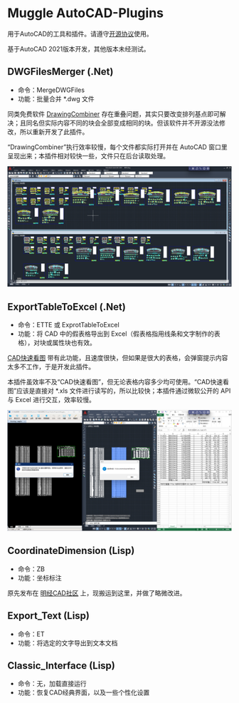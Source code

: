 # Muggle AutoCAD-Plugins

用于AutoCAD的工具和插件。请遵守[开源协议](LICENSE)使用。

基于AutoCAD 2021版本开发，其他版本未经测试。

## DWGFilesMerger (.Net)

- 命令：MergeDWGFiles
- 功能：批量合并 *.dwg 文件

同类免费软件 [DrawingCombiner](http://www.yiyunsoftware.com/docs/#/co-start) 存在重叠问题，其实只要改变排列基点即可解决；且同名但实际内容不同的块会全部变成相同的块。但该软件并不开源没法修改，所以重新开发了此插件。

“DrawingCombiner”执行效率较慢，每个文件都实际打开并在 AutoCAD 窗口里呈现出来；本插件相对较快一些，文件只在后台读取处理。

![与DrawingCombiner对比](Resources/与DrawingCombiner对比.png "与DrawingCombiner对比")

## ExportTableToExcel (.Net)

- 命令：ETTE 或 ExprotTableToExcel
- 功能：将 CAD 中的假表格导出到 Excel（假表格指用线条和文字制作的表格），对块或属性块也有效。

[CAD快速看图](https://cad.glodon.com/) 带有此功能，且速度很快，但如果是很大的表格，会弹窗提示内容太多不工作，于是开发此插件。

本插件虽效率不及“CAD快速看图”，但无论表格内容多少均可使用。“CAD快速看图”应该是直接对 *.xls 文件进行读写的，所以比较快；本插件通过微软公开的 API 与 Excel 进行交互，效率较慢。

![与CAD快速看图对比](Resources/与CAD快速看图对比.png "与CAD快速看图对比")

## CoordinateDimension (Lisp)

- 命令：ZB
- 功能：坐标标注

原先发布在 [明经CAD社区](http://bbs.mjtd.com/thread-170533-1-1.html) 上，现搬运到这里，并做了略微改进。
 
## Export_Text (Lisp)

- 命令：ET
- 功能：将选定的文字导出到文本文档
 
## Classic_Interface (Lisp)

- 命令：无，加载直接运行
- 功能：恢复CAD经典界面，以及一些个性化设置
 